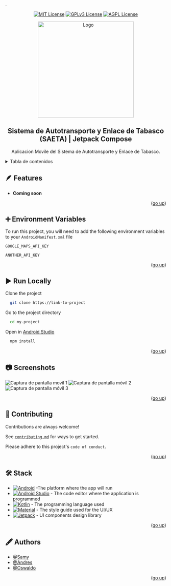 <a name="readme-top"></a>
.
<div align="center">

[![MIT License](https://img.shields.io/badge/License-MIT-green.svg)](https://choosealicense.com/licenses/mit/)
[![GPLv3 License](https://img.shields.io/badge/License-GPL%20v3-yellow.svg)](https://opensource.org/licenses/)
[![AGPL License](https://img.shields.io/badge/license-AGPL-blue.svg)](http://www.gnu.org/licenses/agpl-3.0)

<img width="300px" src="https://scontent.fvsa2-1.fna.fbcdn.net/v/t39.30808-6/308838573_421210640120273_3951278341567700763_n.png?_nc_cat=106&ccb=1-7&_nc_sid=5f2048&_nc_ohc=Hao0qYWqQ4sQ7kNvgGjDNRK&_nc_ht=scontent.fvsa2-1.fna&oh=00_AYBgAoqe1OvYLGPd5ukExtfUpsuTPmYWZerIIFQeLzefwg&oe=66497A32" alt="Logo" width="800" />

## Sistema de Autotransporte y Enlace de Tabasco (SAETA) | Jetpack Compose

Aplicacion Movile del Sistema de Autotransporte y Enlace de Tabasco.

</div>

<details>
<summary>Tabla de contenidos</summary>

- [Sistema de Autotransporte y Enlace de Tabasco (SAETA) | Jetpack Compose](#sistema-de-autotransporte-y-enlace-de-tabasco-saeta--jetpack-compose)
- [🪶 Features](#-features)
- [➕ Environment Variables](#-environment-variables)
- [▶️ Run Locally](#️-run-locally)
- [📷 Screenshots](#-screenshots)
- [🤝 Contributing](#-contributing)
- [🛠️ Stack](#️-stack)
- [🖋️ Authors](#️-authors)

</details>

## 🪶 Features

- **Coming soon**

<p align="right">(<a href="#readme-top">go up</a>)</p>

## ➕ Environment Variables

To run this project, you will need to add the following environment variables to your `AndroidManifest.xml` file

`GOOGLE_MAPS_API_KEY`

`ANOTHER_API_KEY`

<p align="right">(<a href="#readme-top">go up</a>)</p>

## ▶️ Run Locally

Clone the project

```bash
  git clone https://link-to-project
```

Go to the project directory

```bash
  cd my-project
```

Open in [Android Studio][android-studio-url]

```bash
  npm install
```

<p align="right">(<a href="#readme-top">go up</a>)</p>

## 📷 Screenshots

![Captura de pantalla movil 1]()
![Captura de pantalla móvil 2]()
![Captura de pantalla móvil 3]()

<p align="right">(<a href="#readme-top">go up</a>)</p>

## 🤝 Contributing

Contributions are always welcome!

See [`contributing.md`][contribute] for ways to get started.

Please adhere to this project's `code of conduct`.

<p align="right">(<a href="#readme-top">go up</a>)</p>

## 🛠️ Stack

- [![Android][android-badge]][android-url] -The platform where the app will run
- [![Android Studio][android-studio-badge]][android-studio-url] - The code editor where the application is programmed
- [![Kotlin][kotlin-badge]][kotlin-url] - The programming language used
- [![Material][material-badge]][material-url] - The style guide used for the UI/UX
- [![Jetpack][jetpack-badge]][jetpack-url] - UI components design library

<p align="right">(<a href="#readme-top">go up</a>)</p>

## 🖋️ Authors

- [@Samy](https://www.github.com/octokatherine)
- [@Andres](https://www.github.com/octokatherine)
- [@Oswaldo](https://www.github.com/octokatherine)

<p align="right">(<a href="#readme-top">go up</a>)</p>

[contribute]: https://weqeqwe
[android-url]: https://www.android.com/intl/es_es/
[android-badge]: https://img.shields.io/badge/Android-fff?style=for-the-badge&logo=android
[android-studio-url]: https://developer.android.com/studio?hl=es-419
[android-studio-badge]: https://img.shields.io/badge/Android-Studio-fff?style=for-the-badge&logo=android-studio
[kotlin-url]: https://kotlinlang.org/
[kotlin-badge]: https://img.shields.io/badge/Kotlin-fff?style=for-the-badge&logo=kotlin
[material-url]: https://m3.material.io/
[material-badge]: https://img.shields.io/badge/Material-Design-fff?style=for-the-badge&logo=material-design
[jetpack-url]: https://developer.android.com/develop/ui/compose?hl=es-419
[jetpack-badge]: https://img.shields.io/badge/Jetpack-Compose-fff?style=for-the-badge&logo=jetpack-compose
